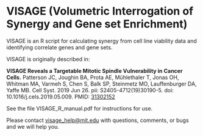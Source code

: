 # VISAGE (Volumetric Interrogation of Synergy and Gene set Enrichment) 
VISAGE is an R script for calculating synergy from cell line viability data and identifying correlate genes and gene sets.

VISAGE is originally described in:

**VISAGE Reveals a Targetable Mitotic Spindle Vulnerability in Cancer Cells.**  Patterson JC, Joughin BA, Prota AE, Mühlethaler T, Jonas OH, Whitman MA, Varmeh S, Chen S, Balk SP, Steinmetz MO, Lauffenburger DA, Yaffe MB.  Cell Syst. 2019 Jun 26. pii: S2405-4712(19)30190-5. doi: 10.1016/j.cels.2019.05.009.  PMID: [31302152](https://www.ncbi.nlm.nih.gov/pubmed/31302152)

See the file VISAGE_R_manual.pdf for instructions for use.

Please contact [visage_help@mit.edu](mailto:visage_help@mit.edu) with questions, comments, or bugs and we will help you.

